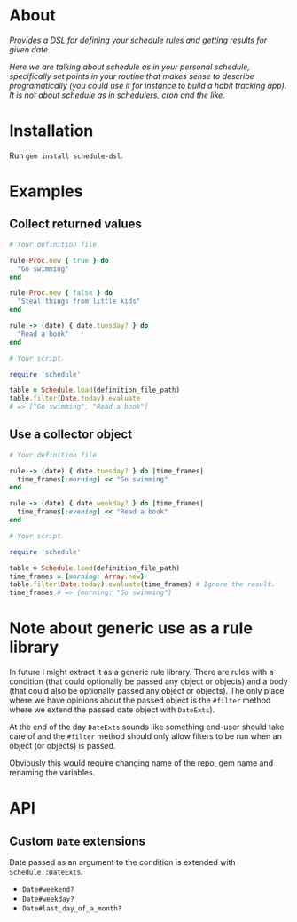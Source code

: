 # About

_Provides a DSL for defining your schedule rules and getting results for given date._

_Here we are talking about schedule as in your personal schedule, specifically set points in your routine that makes sense to describe programatically (you could use it for instance to build a habit tracking app). It is not about schedule as in schedulers, cron and the like._

# Installation

Run `gem install schedule-dsl`.

# Examples

## Collect returned values

```ruby
# Your definition file.

rule Proc.new { true } do
  "Go swimming"
end

rule Proc.new { false } do
  "Steal things from little kids"
end

rule -> (date) { date.tuesday? } do
  "Read a book"
end
```

```ruby
# Your script.

require 'schedule'

table = Schedule.load(definition_file_path)
table.filter(Date.today).evaluate
# => ["Go swimming", "Read a book"]
```

## Use a collector object

```ruby
# Your definition file.

rule -> (date) { date.tuesday? } do |time_frames|
  time_frames[:morning] << "Go swimming"
end

rule -> (date) { date.weekday? } do |time_frames|
  time_frames[:evening] << "Read a book"
end
```

```ruby
# Your script.

require 'schedule'

table = Schedule.load(definition_file_path)
time_frames = {morning: Array.new}
table.filter(Date.today).evaluate(time_frames) # Ignore the result.
time_frames # => {morning: "Go swimming"}
```

# Note about generic use as a rule library

In future I might extract it as a generic rule library. There are rules with a condition (that could optionally be passed any object or objects) and a body (that could also be optionally passed any object or objects). The only place where we have opinions about the passed object is the `#filter` method where we extend the passed date object with `DateExts`).

At the end of the day `DateExts` sounds like something end-user should take care of and the `#filter` method should only allow filters to be run when an object (or objects) is passed.

Obviously this would require changing name of the repo, gem name and renaming the variables.

# API

## Custom `Date` extensions

Date passed as an argument to the condition is extended with `Schedule::DateExts`.

- `Date#weekend?`
- `Date#weekday?`
- `Date#last_day_of_a_month?`
